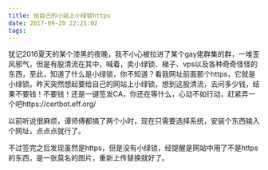 ```yaml
---
title: 给自己的小站上小绿锁https
date: 2017-09-20 22:21:02
tags:
---
```


犹记2016夏天的某个漆黑的夜晚，我不小心被拉进了某个gay佬群集的群，一堆歪风邪气，但是有股清流在其中，喊着，卖小绿锁、梯子、vps以及各种奇奇怪怪的东西，至此，知道了什么是小绿锁，你不知道？看我网址前面那个https，它就是小绿锁。昨天突然想起要给自己的网站上小绿锁，想到这股清流，去问多少钱，结果不要钱！不要钱！还是一键签发CA，你还在等什么，心动不如行动，赶紧弄一个吧https://certbot.eff.org/

以前听说很麻烦，谭师傅都搞了两个小时，现在只需要选择系统，安装个东西输入个网址，点点点就行了。

不过签完之后发现虽然是https，但是没有小绿锁，经提醒是网站中用了不是https的东西，是一张莫名的图片，重新上传替换就好了。

